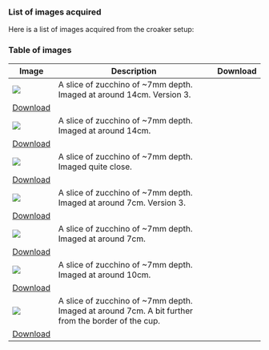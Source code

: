 ### List of images acquired 

Here is a list of images acquired from the croaker setup:

### Table of images



Image|Description|Download
-----|-----|-----
<img src='https://raw.githubusercontent.com/kelu124/echomods/master/croaker/data/examples/20160928-152204.gif'>|A slice of zucchino of ~7mm depth. Imaged at around 14cm. Version 3.
|[Download](https://raw.githubusercontent.com/kelu124/echomods/master/croaker/data/examples/20160928-152204.tar.gz)
<img src='https://raw.githubusercontent.com/kelu124/echomods/master/croaker/data/examples/20160928-152201.gif'>|A slice of zucchino of ~7mm depth. Imaged at around 14cm.
|[Download](https://raw.githubusercontent.com/kelu124/echomods/master/croaker/data/examples/20160928-152201.tar.gz)
<img src='https://raw.githubusercontent.com/kelu124/echomods/master/croaker/data/examples/20160928-151602.gif'>|A slice of zucchino of ~7mm depth. Imaged quite close.
|[Download](https://raw.githubusercontent.com/kelu124/echomods/master/croaker/data/examples/20160928-151602.tar.gz)
<img src='https://raw.githubusercontent.com/kelu124/echomods/master/croaker/data/examples/20160928-152043.gif'>|A slice of zucchino of ~7mm depth. Imaged at around 7cm. Version 3.
|[Download](https://raw.githubusercontent.com/kelu124/echomods/master/croaker/data/examples/20160928-152043.tar.gz)
<img src='https://raw.githubusercontent.com/kelu124/echomods/master/croaker/data/examples/20160928-152035.gif'>|A slice of zucchino of ~7mm depth. Imaged at around 7cm.
|[Download](https://raw.githubusercontent.com/kelu124/echomods/master/croaker/data/examples/20160928-152035.tar.gz)
<img src='https://raw.githubusercontent.com/kelu124/echomods/master/croaker/data/examples/20160928-152051.gif'>|A slice of zucchino of ~7mm depth. Imaged at around 10cm.
|[Download](https://raw.githubusercontent.com/kelu124/echomods/master/croaker/data/examples/20160928-152051.tar.gz)
<img src='https://raw.githubusercontent.com/kelu124/echomods/master/croaker/data/examples/20160928-152127.gif'>|A slice of zucchino of ~7mm depth. Imaged at around 7cm. A bit further from the border of the cup.
|[Download](https://raw.githubusercontent.com/kelu124/echomods/master/croaker/data/examples/20160928-152127.tar.gz)
